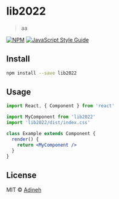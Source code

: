 # lib2022

> aa

[![NPM](https://img.shields.io/npm/v/lib2022.svg)](https://www.npmjs.com/package/lib2022) [![JavaScript Style Guide](https://img.shields.io/badge/code_style-standard-brightgreen.svg)](https://standardjs.com)

## Install

```bash
npm install --save lib2022
```

## Usage

```jsx
import React, { Component } from 'react'

import MyComponent from 'lib2022'
import 'lib2022/dist/index.css'

class Example extends Component {
  render() {
    return <MyComponent />
  }
}
```

## License

MIT © [Adineh](https://github.com/Adineh)
